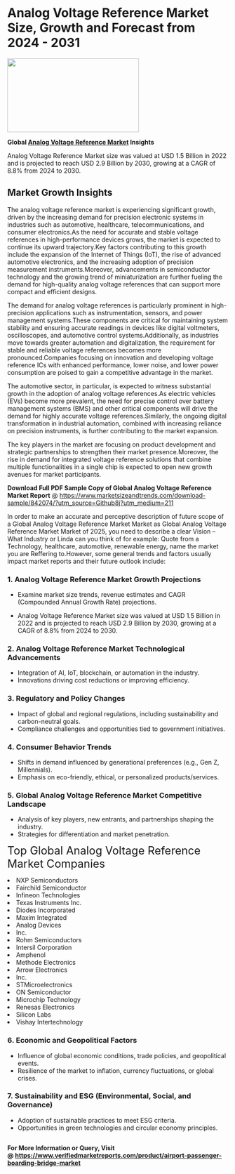 <H1>Analog Voltage Reference Market Size, Growth and Forecast from 2024 - 2031</H1><img class="aligncenter size-medium wp-image-584254" src="https://thirdeyenews.in/wp-content/uploads/2024/09/Global-Market-Research-300x168.jpeg" alt="" width="300" height="168" /><p><strong>Global&nbsp;<a href="https://www.marketsizeandtrends.com/download-sample/842074/?utm_source=Github8j?utm_medium=211">Analog Voltage Reference Market</a> Insights</strong></p><p>Analog Voltage Reference Market size was valued at USD 1.5 Billion in 2022 and is projected to reach USD 2.9 Billion by 2030, growing at a CAGR of 8.8% from 2024 to 2030.</p><p><h2>Market Growth Insights</h2> <p>The analog voltage reference market is experiencing significant growth, driven by the increasing demand for precision electronic systems in industries such as automotive, healthcare, telecommunications, and consumer electronics.As the need for accurate and stable voltage references in high-performance devices grows, the market is expected to continue its upward trajectory.Key factors contributing to this growth include the expansion of the Internet of Things (IoT), the rise of advanced automotive electronics, and the increasing adoption of precision measurement instruments.Moreover, advancements in semiconductor technology and the growing trend of miniaturization are further fueling the demand for high-quality analog voltage references that can support more compact and efficient designs.</p> <p>The demand for analog voltage references is particularly prominent in high-precision applications such as instrumentation, sensors, and power management systems.These components are critical for maintaining system stability and ensuring accurate readings in devices like digital voltmeters, oscilloscopes, and automotive control systems.Additionally, as industries move towards greater automation and digitalization, the requirement for stable and reliable voltage references becomes more pronounced.Companies focusing on innovation and developing voltage reference ICs with enhanced performance, lower noise, and lower power consumption are poised to gain a competitive advantage in the market.</p> <p>The automotive sector, in particular, is expected to witness substantial growth in the adoption of analog voltage references.As electric vehicles (EVs) become more prevalent, the need for precise control over battery management systems (BMS) and other critical components will drive the demand for highly accurate voltage references.Similarly, the ongoing digital transformation in industrial automation, combined with increasing reliance on precision instruments, is further contributing to the market expansion.</p> <p>The key players in the market are focusing on product development and strategic partnerships to strengthen their market presence.Moreover, the rise in demand for integrated voltage reference solutions that combine multiple functionalities in a single chip is expected to open new growth avenues for market participants.</p> <p><span class=""><strong>Download Full PDF Sample Copy of Global Analog Voltage Reference Market Report</strong> @ <a href="https://www.marketsizeandtrends.com/download-sample/842074/?utm_source=Github8j?utm_medium=211" target="_blank">https://www.marketsizeandtrends.com/download-sample/842074/?utm_source=Github8j?utm_medium=211</a></span></p><p>In order to make an accurate and perceptive description of future scope of a Global&nbsp;Analog Voltage Reference Market Market as Global&nbsp;Analog Voltage Reference Market Market of 2025, you need to describe a clear Vision &ndash; What Industry or Linda can you think of for example: Quote from a Technology, healthcare, automotive, renewable energy, name the market you are Reffering to.However, some general trends and factors usually impact market reports and their future outlook include:</p><h3>1.&nbsp;<strong>Analog Voltage Reference Market Growth Projections</strong></h3><ul><li>Examine market size trends, revenue estimates and CAGR (Compounded Annual Growth Rate) projections.</li><li><p>Analog Voltage Reference Market size was valued at USD 1.5 Billion in 2022 and is projected to reach USD 2.9 Billion by 2030, growing at a CAGR of 8.8% from 2024 to 2030.</p></li></ul><h3>2.&nbsp;<strong>Analog Voltage Reference Market Technological Advancements</strong></h3><ul><li>Integration of AI, IoT, blockchain, or automation in the industry.</li><li>Innovations driving cost reductions or improving efficiency.</li></ul><h3>3.&nbsp;<strong>Regulatory and Policy Changes</strong></h3><ul><li>Impact of global and regional regulations, including sustainability and carbon-neutral goals.</li><li>Compliance challenges and opportunities tied to government initiatives.</li></ul><h3>4.&nbsp;<strong>Consumer Behavior Trends</strong></h3><ul><li>Shifts in demand influenced by generational preferences (e.g., Gen Z, Millennials).</li><li>Emphasis on eco-friendly, ethical, or personalized products/services.</li></ul><h3>5.&nbsp;<strong>Global Analog Voltage Reference Market Competitive Landscape</strong></h3><ul><li>Analysis of key players, new entrants, and partnerships shaping the industry.</li><li>Strategies for differentiation and market penetration.</li></ul><p data-pm-slice="1 1 []"><span style="color: inherit; font-family: inherit; font-size: 25px;">Top Global Analog Voltage Reference Market Companies</span></p><div class="" data-test-id=""><p><li>NXP Semiconductors</li><li> Fairchild Semiconductor</li><li> Infineon Technologies</li><li> Texas Instruments Inc.</li><li> Diodes Incorporated</li><li> Maxim Integrated</li><li> Analog Devices</li><li> Inc.</li><li> Rohm Semiconductors</li><li> Intersil Corporation</li><li> Amphenol</li><li> Methode Electronics</li><li> Arrow Electronics</li><li> Inc.</li><li> STMicroelectronics</li><li> ON Semiconductor</li><li> Microchip Technology</li><li> Renesas Electronics</li><li> Silicon Labs</li><li> Vishay Intertechnology</li></p></div><h3>6.&nbsp;<strong>Economic and Geopolitical Factors</strong></h3><ul><li>Influence of global economic conditions, trade policies, and geopolitical events.</li><li>Resilience of the market to inflation, currency fluctuations, or global crises.</li></ul><h3>7.&nbsp;<strong>Sustainability and ESG (Environmental, Social, and Governance)</strong></h3><ul><li>Adoption of sustainable practices to meet ESG criteria.</li><li>Opportunities in green technologies and circular economy principles.</li></ul><h2><strong style="font-size: 14px;">For More Information or Query, Visit @&nbsp;</strong><a style="background-color: #ffffff; font-size: 14px;" href="https://www.marketsizeandtrends.com/report/analog-voltage-reference-market/" target="_blank">https://www.verifiedmarketreports.com/product/airport-passenger-boarding-bridge-market</a></h2>